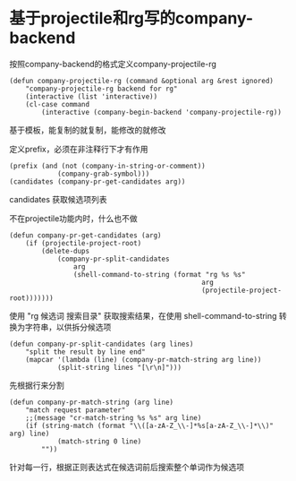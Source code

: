 # 基于projectile和rg写的company-backend

按照company-backend的格式定义company-projectile-rg

```
(defun company-projectile-rg (command &optional arg &rest ignored)
	"company-projectile-rg backend for rg"
	(interactive (list 'interactive))
	(cl-case command
    	(interactive (company-begin-backend 'company-projectile-rg))
```

基于模板，能复制的就复制，能修改的就修改

定义prefix，必须在非注释行下才有作用

```
(prefix (and (not (company-in-string-or-comment))
			(company-grab-symbol)))
(candidates (company-pr-get-candidates arg))
```

candidates 获取候选项列表

不在projectile功能内时，什么也不做

```
(defun company-pr-get-candidates (arg)
	(if (projectile-project-root)
		(delete-dups
			(company-pr-split-candidates 
				arg
				(shell-command-to-string (format "rg %s %s" 
												arg 
												(projectile-project-root)))))))
```

使用 "rg 候选词 搜索目录" 获取搜索结果，在使用 shell-command-to-string 转换为字符串，以供拆分候选项

```
(defun company-pr-split-candidates (arg lines)
	"split the result by line end"
	(mapcar '(lambda (line) (company-pr-match-string arg line))
			(split-string lines "[\r\n]")))
```

先根据行来分割

```
(defun company-pr-match-string (arg line)
	"match request parameter"
	;;(message "cr-match-string %s %s" arg line)
	(if (string-match (format "\\([a-zA-Z_\\-]*%s[a-zA-Z_\\-]*\\)" arg) line)
			(match-string 0 line)
		""))
```

针对每一行，根据正则表达式在候选词前后搜索整个单词作为候选项
